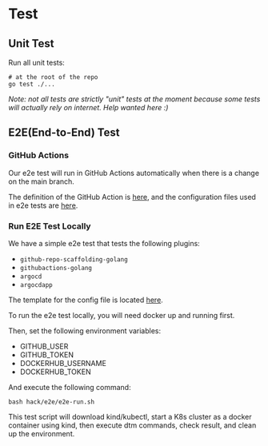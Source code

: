 # Test

## Unit Test

Run all unit tests:

```shell
# at the root of the repo
go test ./...
```

_Note: not all tests are strictly "unit" tests at the moment because some tests will actually rely on internet. Help wanted here :)_

## E2E(End-to-End) Test

### GitHub Actions

Our e2e test will run in GitHub Actions automatically when there is a change on the main branch.

The definition of the GitHub Action is [here](https://github.com/devstream-io/devstream/blob/main/.github/workflows/e2e-test.yml), and the configuration files used in e2e tests are [here](https://github.com/devstream-io/devstream/tree/main/test/e2e/yaml).

### Run E2E Test Locally

We have a simple e2e test that tests the following plugins:

- `github-repo-scaffolding-golang`
- `githubactions-golang`
- `argocd`
- `argocdapp`

The template for the config file is located [here](https://github.com/devstream-io/devstream/blob/main/test/e2e/yaml/e2e-test-local.yaml).

To run the e2e test locally, you will need docker up and running first.

Then, set the following environment variables:

- GITHUB_USER
- GITHUB_TOKEN
- DOCKERHUB_USERNAME
- DOCKERHUB_TOKEN

And execute the following command:

```shell
bash hack/e2e/e2e-run.sh
```

This test script will download kind/kubectl, start a K8s cluster as a docker container using kind, then execute dtm commands, check result, and clean up the environment.
